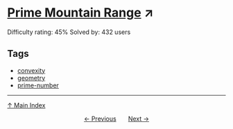 # [Prime Mountain Range](https://projecteuler.net/problem=569) ↗️

Difficulty rating: 45%
Solved by: 432 users
## Tags

- [convexity](../tags/convexity.md)
- [geometry](../tags/geometry.md)
- [prime-number](../tags/prime-number.md)



---

[↑ Main Index](../README.md)


<div align=center><a href='568.md'>← Previous</a> &nbsp;&nbsp; &nbsp;&nbsp;  <a href='570.md'>Next →</a></div>
